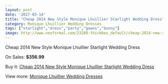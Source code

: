 ```yaml
---
layout: post
date: '2017-03-14'
title: "Cheap 2014 New Style Monique Lhuillier Starlight Wedding Dress"
category: Monique Lhuillier Wedding Dresses
tags: ["starlight","dress","party","gowns","bonny"]
image: http://www.neoformal.com/23208-thickbox_default/cheap-2014-new-style-monique-lhuillier-starlight-wedding-dress.jpg
---
```

Cheap 2014 New Style Monique Lhuillier Starlight Wedding Dress

On Sales: **$356.99**
<a href="https://www.neoformal.com/en/monique-lhuillier-wedding-dresses-2014/7768-cheap-2014-new-style-monique-lhuillier-starlight-wedding-dress.html"><amp-img layout="responsive" width="600" height="600" src="//www.neoformal.com/23208-thickbox_default/cheap-2014-new-style-monique-lhuillier-starlight-wedding-dress.jpg" alt="Cheap 2014 New Style Monique Lhuillier Starlight Wedding Dress 0" /></a>
<a href="https://www.neoformal.com/en/monique-lhuillier-wedding-dresses-2014/7768-cheap-2014-new-style-monique-lhuillier-starlight-wedding-dress.html"><amp-img layout="responsive" width="600" height="600" src="//www.neoformal.com/23209-thickbox_default/cheap-2014-new-style-monique-lhuillier-starlight-wedding-dress.jpg" alt="Cheap 2014 New Style Monique Lhuillier Starlight Wedding Dress 1" /></a>

Buy it: [Cheap 2014 New Style Monique Lhuillier Starlight Wedding Dress](https://www.neoformal.com/en/monique-lhuillier-wedding-dresses-2014/7768-cheap-2014-new-style-monique-lhuillier-starlight-wedding-dress.html "Cheap 2014 New Style Monique Lhuillier Starlight Wedding Dress")

View more: [Monique Lhuillier Wedding Dresses](https://www.neoformal.com/en/127-monique-lhuillier-wedding-dresses-2014 "Monique Lhuillier Wedding Dresses")